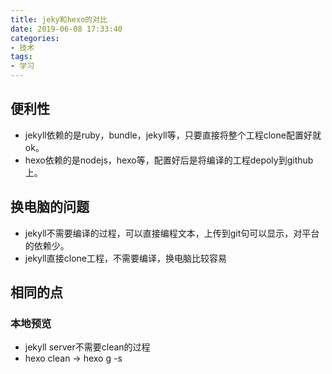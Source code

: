 ```yaml
---
title: jeky和hexo的对比
date: 2019-06-08 17:33:40
categories:
- 技术
tags:
- 学习
---
```

## 便利性
* jekyll依赖的是ruby，bundle，jekyll等，只要直接将整个工程clone配置好就ok。
* hexo依赖的是nodejs，hexo等，配置好后是将编译的工程depoly到github上。

## 换电脑的问题
* jekyll不需要编译的过程，可以直接编程文本，上传到git句可以显示，对平台的依赖少。
* jekyll直接clone工程，不需要编译，换电脑比较容易

## 相同的点
### 本地预览
* jekyll server不需要clean的过程
* hexo clean -> hexo g -s
